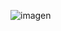 ![imagen](https://github.com/Deimerrd/proyectos-html/assets/77557338/3ff9c096-ecc8-499f-a46a-f8802686fbc3)
